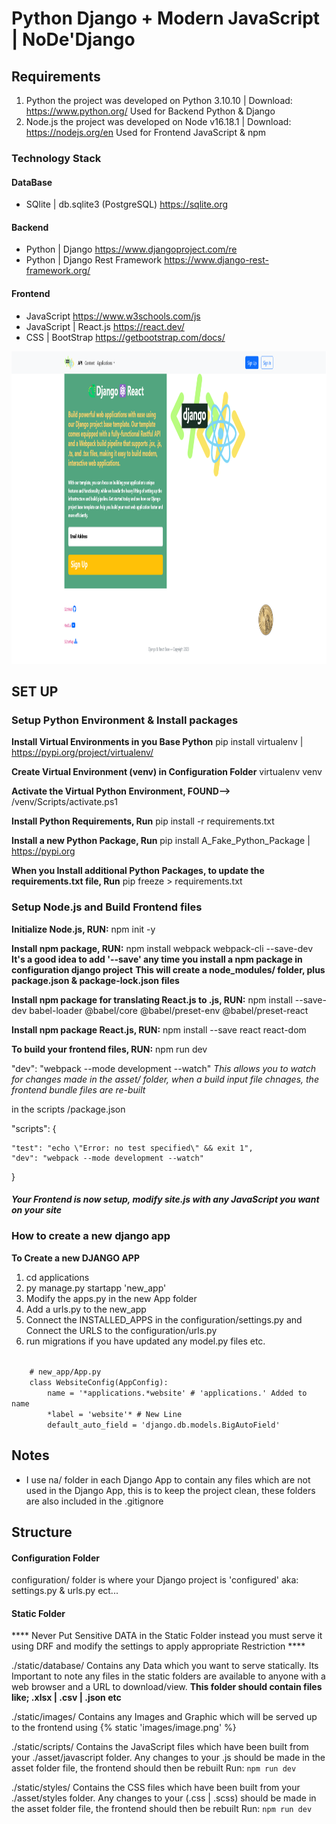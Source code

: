 # Python Django + Modern JavaScript | NoDe'Django


## Requirements
1. Python the project was developed on Python 3.10.10 | Download: https://www.python.org/ Used for Backend Python & Django
2. Node.js the project was developed on Node v16.18.1 | Download: https://nodejs.org/en Used for Frontend JavaScript & npm

### Technology Stack
#### DataBase
* SQlite | db.sqlite3 (PostgreSQL)  https://sqlite.org
#### Backend
* Python | Django   https://www.djangoproject.com/re
* Python | Django Rest Framework    https://www.django-rest-framework.org/
#### Frontend
* JavaScript    https://www.w3schools.com/js
* JavaScript | React.js     https://react.dev/
* CSS | BootStrap   https://getbootstrap.com/docs/

<img class="img-fluid" src="static/images/screenshots/landing_page.png" style="height: 500px; width: auto;">

## SET UP


### Setup Python Environment & Install packages

**Install Virtual Environments in you Base Python** pip install virtualenv | https://pypi.org/project/virtualenv/

**Create Virtual Environment (venv) in Configuration Folder** virtualenv venv

**Activate the Virtual Python Environment, FOUND-->** /venv/Scripts/activate.ps1

**Install Python Requirements, Run** pip install -r requirements.txt

**Install a new Python Package, Run** pip install A_Fake_Python_Package | https://pypi.org

**When you Install additional Python Packages, to update the requirements.txt file, Run** pip freeze > requirements.txt


### Setup Node.js and Build Frontend files

**Initialize Node.js, RUN:** npm init -y

**Install npm package, RUN:** npm install webpack webpack-cli --save-dev
**It's a good idea to add '--save' any time you install a npm package in configuration django project**
**This will create a node_modules/ folder, plus package.json & package-lock.json files**

**Install npm package for translating React.js to .js, RUN:** npm install --save-dev babel-loader @babel/core @babel/preset-env @babel/preset-react

**Install npm package React.js, RUN:** npm install --save react react-dom

**To build your frontend files, RUN:** npm run dev

"dev": "webpack --mode development --watch"  *This allows you to watch for changes made in the asset/ folder, when a build input file chnages, the frontend bundle files are re-built*

in the scripts /package.json

"scripts": {

    "test": "echo \"Error: no test specified\" && exit 1",
    "dev": "webpack --mode development --watch"

}

##### Your Frontend is now setup, modify site.js with any JavaScript you want on your site


### How to create a new django app
**To Create a new DJANGO APP**
1. cd applications
2. py manage.py startapp 'new_app'
3. Modify the apps.py in the new App folder
4. Add a urls.py to the new_app
5. Connect the INSTALLED_APPS in the configuration/settings.py and Connect the URLS to the configuration/urls.py
6. run migrations if you have updated any model.py files etc.
<code>
    # new_app/App.py
    class WebsiteConfig(AppConfig):
        name = '*applications.*website' # 'applications.' Added to name
        *label = 'website'* # New Line
        default_auto_field = 'django.db.models.BigAutoField'
</code>


## Notes
* I use na/ folder in each Django App to contain any files which are not used in the Django App, this is to keep the project clean, these folders are also included in the .gitignore


## Structure

#### Configuration Folder
configuration/ folder is where your Django project is 'configured' aka: settings.py & urls.py ect...

#### Static Folder
**** Never Put Sensitive DATA in the Static Folder instead you must serve it using DRF and modify the settings to apply appropriate Restriction ****

./static/database/
Contains any Data which you want to serve statically. Its Important to note any files in the static folders are available to anyone with a web browser and a URL to download/view.
**This folder should contain files like; .xlsx | .csv | .json etc**

./static/images/
Contains any Images and Graphic which will be served up to the frontend using {% static 'images/image.png' %}

./static/scripts/
Contains the JavaScript files which have been built from your ./asset/javascript folder. Any changes to your .js should be made in the asset folder file, the frontend should then be rebuilt Run: <code>npm run dev</code>

./static/styles/
Contains the CSS files which have been built from your ./asset/styles folder. Any changes to your (.css | .scss) should be made in the asset folder file, the frontend should then be rebuilt Run: <code>npm run dev</code>